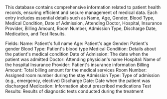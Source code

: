 This database contains comprehensive information related to patient health records, ensuring efficient and secure management of medical data. Each entry includes essential details such as Name, Age, Gender, Blood Type, Medical Condition, Date of Admission, Attending Doctor, Hospital, Insurance Provider, Billing Amount, Room Number, Admission Type, Discharge Date, Medication, and Test Results.

Fields:
Name: Patient's full name
Age: Patient's age
Gender: Patient's gender
Blood Type: Patient's blood type
Medical Condition: Details about the patient's medical condition
Date of Admission: The date when the patient was admitted
Doctor: Attending physician's name
Hospital: Name of the hospital
Insurance Provider: Patient's insurance information
Billing Amount: Total billing amount for the medical services
Room Number: Assigned room number during the stay
Admission Type: Type of admission (e.g., emergency, elective)
Discharge Date: Date when the patient was discharged
Medication: Information about prescribed medications
Test Results: Results of diagnostic tests conducted during the treatment
